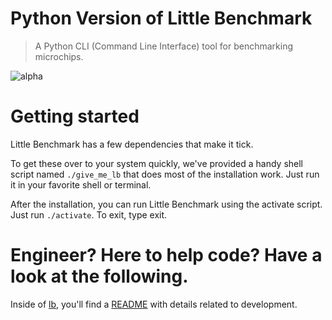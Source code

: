 # Python Version of Little Benchmark
> A Python CLI (Command Line Interface) tool for benchmarking microchips.

![alpha](https://s10.postimg.org/r7o2cguq1/lb_image.png)

# Getting started

Little Benchmark has a few dependencies that make it tick.

To get these over to your system quickly, we've provided a handy shell script named `./give_me_lb` that does most of the installation work. Just run it in your favorite shell or terminal.

After the installation, you can run Little Benchmark using the activate script. Just run `./activate`. To exit, type exit.

# Engineer? Here to help code? Have a look at the following.

Inside of [lb](lb/), you'll find a [README](lb/README.md) with details related to development.
